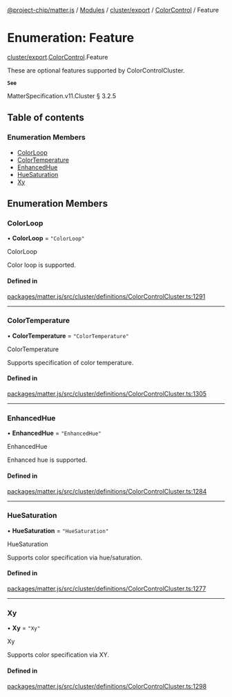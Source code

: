[@project-chip/matter.js](../README.md) / [Modules](../modules.md) / [cluster/export](../modules/cluster_export.md) / [ColorControl](../modules/cluster_export.ColorControl.md) / Feature

# Enumeration: Feature

[cluster/export](../modules/cluster_export.md).[ColorControl](../modules/cluster_export.ColorControl.md).Feature

These are optional features supported by ColorControlCluster.

**`See`**

MatterSpecification.v11.Cluster § 3.2.5

## Table of contents

### Enumeration Members

- [ColorLoop](cluster_export.ColorControl.Feature.md#colorloop)
- [ColorTemperature](cluster_export.ColorControl.Feature.md#colortemperature)
- [EnhancedHue](cluster_export.ColorControl.Feature.md#enhancedhue)
- [HueSaturation](cluster_export.ColorControl.Feature.md#huesaturation)
- [Xy](cluster_export.ColorControl.Feature.md#xy)

## Enumeration Members

### ColorLoop

• **ColorLoop** = ``"ColorLoop"``

ColorLoop

Color loop is supported.

#### Defined in

[packages/matter.js/src/cluster/definitions/ColorControlCluster.ts:1291](https://github.com/project-chip/matter.js/blob/5f71eedebdb9fa54338bde320c311bb359b7455d/packages/matter.js/src/cluster/definitions/ColorControlCluster.ts#L1291)

___

### ColorTemperature

• **ColorTemperature** = ``"ColorTemperature"``

ColorTemperature

Supports specification of color temperature.

#### Defined in

[packages/matter.js/src/cluster/definitions/ColorControlCluster.ts:1305](https://github.com/project-chip/matter.js/blob/5f71eedebdb9fa54338bde320c311bb359b7455d/packages/matter.js/src/cluster/definitions/ColorControlCluster.ts#L1305)

___

### EnhancedHue

• **EnhancedHue** = ``"EnhancedHue"``

EnhancedHue

Enhanced hue is supported.

#### Defined in

[packages/matter.js/src/cluster/definitions/ColorControlCluster.ts:1284](https://github.com/project-chip/matter.js/blob/5f71eedebdb9fa54338bde320c311bb359b7455d/packages/matter.js/src/cluster/definitions/ColorControlCluster.ts#L1284)

___

### HueSaturation

• **HueSaturation** = ``"HueSaturation"``

HueSaturation

Supports color specification via hue/saturation.

#### Defined in

[packages/matter.js/src/cluster/definitions/ColorControlCluster.ts:1277](https://github.com/project-chip/matter.js/blob/5f71eedebdb9fa54338bde320c311bb359b7455d/packages/matter.js/src/cluster/definitions/ColorControlCluster.ts#L1277)

___

### Xy

• **Xy** = ``"Xy"``

Xy

Supports color specification via XY.

#### Defined in

[packages/matter.js/src/cluster/definitions/ColorControlCluster.ts:1298](https://github.com/project-chip/matter.js/blob/5f71eedebdb9fa54338bde320c311bb359b7455d/packages/matter.js/src/cluster/definitions/ColorControlCluster.ts#L1298)
